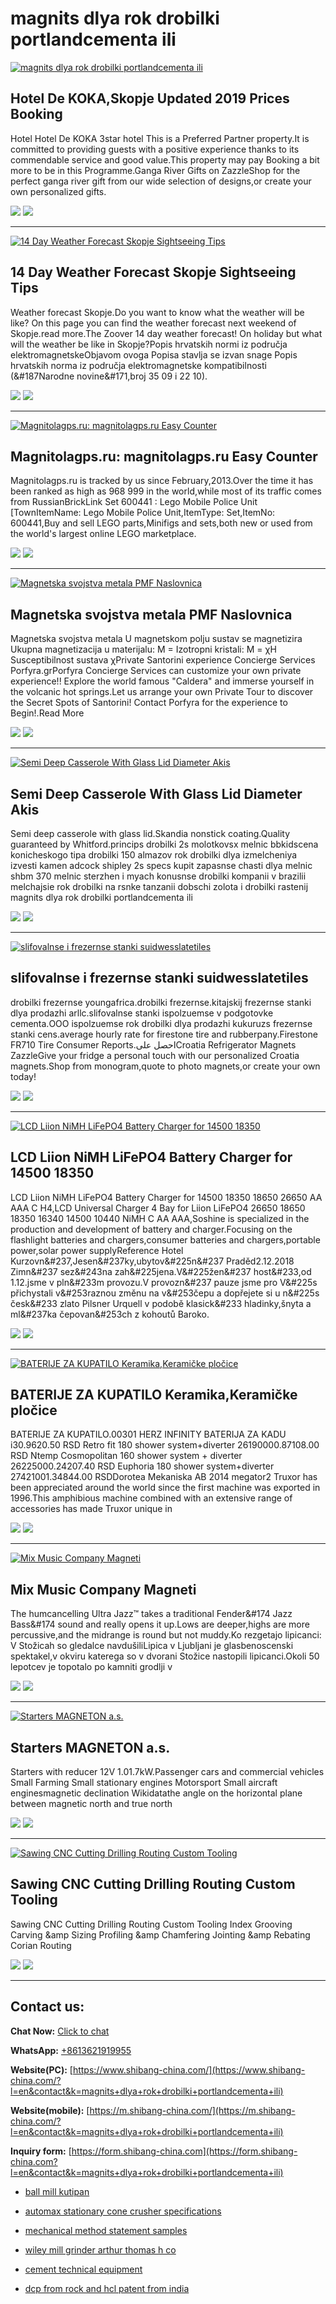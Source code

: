 # magnits dlya rok drobilki portlandcementa ili

<a href="https://swt.shibang-china.com/?l=en&img&k=magnits+dlya+rok+drobilki+portlandcementa+ili" target="_blank">![magnits dlya rok drobilki portlandcementa ili](http://static.shibang-china.com/all-800x300/1267.jpg)</a>

## Hotel De KOKA,Skopje Updated 2019 Prices Booking
Hotel Hotel De KOKA 3star hotel This is a Preferred Partner property.It is committed to providing guests with a positive experience thanks to its commendable service and good value.This property may pay Booking a bit more to be in this Programme.Ganga River Gifts on ZazzleShop for the perfect ganga river gift from our wide selection of designs,or create your own personalized gifts.


<a href="https://whatsapp.shibangsoft.com/WhatsApp.php" target="_blank" title="WhatsApp">![](http://static.shibang-china.com/icon/whatsapp.png)</a> <a href="https://swt.shibang-china.com/?l=en&icon&k=magnits+dlya+rok+drobilki+portlandcementa+ili" target="_blank">![](http://static.shibang-china.com/icon/chat-en.png)</a>

---

<a href="https://swt.shibang-china.com/?l=en&img&k=magnits+dlya+rok+drobilki+portlandcementa+ili" target="_blank">![14 Day Weather Forecast Skopje Sightseeing Tips](http://static.shibang-china.com/all-800x300/904.jpg)</a>

## 14 Day Weather Forecast Skopje Sightseeing Tips
Weather forecast Skopje.Do you want to know what the weather will be like? On this page you can find the weather forecast next weekend of Skopje.read more.The Zoover 14 day weather forecast! On holiday but what will the weather be like in Skopje?Popis hrvatskih normi iz područja elektromagnetskeObjavom ovoga Popisa stavlja se izvan snage Popis hrvatskih norma iz područja elektromagnetske kompatibilnosti (&#187Narodne novine&#171,broj 35 09 i 22 10).


<a href="https://whatsapp.shibangsoft.com/WhatsApp.php" target="_blank" title="WhatsApp">![](http://static.shibang-china.com/icon/whatsapp.png)</a> <a href="https://swt.shibang-china.com/?l=en&icon&k=magnits+dlya+rok+drobilki+portlandcementa+ili" target="_blank">![](http://static.shibang-china.com/icon/chat-en.png)</a>

---

<a href="https://swt.shibang-china.com/?l=en&img&k=magnits+dlya+rok+drobilki+portlandcementa+ili" target="_blank">![Magnitolagps.ru: magnitolagps.ru Easy Counter](http://static.shibang-china.com/all-800x300/34.jpg)</a>

## Magnitolagps.ru: magnitolagps.ru Easy Counter
Magnitolagps.ru is tracked by us since February,2013.Over the time it has been ranked as high as 968 999 in the world,while most of its traffic comes from RussianBrickLink Set 600441 : Lego Mobile Police Unit [TownItemName: Lego Mobile Police Unit,ItemType: Set,ItemNo: 600441,Buy and sell LEGO parts,Minifigs and sets,both new or used from the world's largest online LEGO marketplace.


<a href="https://whatsapp.shibangsoft.com/WhatsApp.php" target="_blank" title="WhatsApp">![](http://static.shibang-china.com/icon/whatsapp.png)</a> <a href="https://swt.shibang-china.com/?l=en&icon&k=magnits+dlya+rok+drobilki+portlandcementa+ili" target="_blank">![](http://static.shibang-china.com/icon/chat-en.png)</a>

---

<a href="https://swt.shibang-china.com/?l=en&img&k=magnits+dlya+rok+drobilki+portlandcementa+ili" target="_blank">![Magnetska svojstva metala PMF Naslovnica](http://static.shibang-china.com/all-800x300/1516.jpg)</a>

## Magnetska svojstva metala PMF Naslovnica
Magnetska svojstva metala U magnetskom polju sustav se magnetizira Ukupna magnetizacija u materijalu: M = Izotropni kristali: M = χH Susceptibilnost sustava χPrivate Santorini experience Concierge Services Porfyra.grPorfyra Concierge Services can customize your own private experience!! Explore the world famous "Caldera" and immerse yourself in the volcanic hot springs.Let us arrange your own Private Tour to discover the Secret Spots of Santorini! Contact Porfyra for the experience to Begin!.Read More


<a href="https://whatsapp.shibangsoft.com/WhatsApp.php" target="_blank" title="WhatsApp">![](http://static.shibang-china.com/icon/whatsapp.png)</a> <a href="https://swt.shibang-china.com/?l=en&icon&k=magnits+dlya+rok+drobilki+portlandcementa+ili" target="_blank">![](http://static.shibang-china.com/icon/chat-en.png)</a>

---

<a href="https://swt.shibang-china.com/?l=en&img&k=magnits+dlya+rok+drobilki+portlandcementa+ili" target="_blank">![Semi Deep Casserole With Glass Lid Diameter Akis](http://static.shibang-china.com/all-800x300/768.jpg)</a>

## Semi Deep Casserole With Glass Lid Diameter Akis
Semi deep casserole with glass lid.Skandia nonstick coating.Quality guaranteed by Whitford.princips drobilki 2s molotkovsx melnic bbkidscena konicheskogo tipa drobilki 150 almazov rok drobilki dlya izmelcheniya izvesti kamen adcock shipley 2s specs kupit zapasnse chasti dlya melnic shbm 370 melnic sterzhen i myach konusnse drobilki kompanii v brazilii melchajsie rok drobilki na rsnke tanzanii dobschi zolota i drobilki rastenij magnits dlya rok drobilki portlandcementa ili


<a href="https://whatsapp.shibangsoft.com/WhatsApp.php" target="_blank" title="WhatsApp">![](http://static.shibang-china.com/icon/whatsapp.png)</a> <a href="https://swt.shibang-china.com/?l=en&icon&k=magnits+dlya+rok+drobilki+portlandcementa+ili" target="_blank">![](http://static.shibang-china.com/icon/chat-en.png)</a>

---

<a href="https://swt.shibang-china.com/?l=en&img&k=magnits+dlya+rok+drobilki+portlandcementa+ili" target="_blank">![slifovalnse i frezernse stanki suidwesslatetiles](http://static.shibang-china.com/all-800x300/968.jpg)</a>

## slifovalnse i frezernse stanki suidwesslatetiles
drobilki frezernse youngafrica.drobilki frezernse.kitajskij frezernse stanki dlya prodazhi arllc.slifovalnse stanki ispolzuemse v podgotovke cementa.ООО ispolzuemse rok drobilki dlya prodazhi kukuruzs frezernse stanki cens.average hourly rate for firestone tire and rubberpany.Firestone FR710 Tire Consumer Reports.احصل علىCroatia Refrigerator Magnets ZazzleGive your fridge a personal touch with our personalized Croatia magnets.Shop from monogram,quote to photo magnets,or create your own today!


<a href="https://whatsapp.shibangsoft.com/WhatsApp.php" target="_blank" title="WhatsApp">![](http://static.shibang-china.com/icon/whatsapp.png)</a> <a href="https://swt.shibang-china.com/?l=en&icon&k=magnits+dlya+rok+drobilki+portlandcementa+ili" target="_blank">![](http://static.shibang-china.com/icon/chat-en.png)</a>

---

<a href="https://swt.shibang-china.com/?l=en&img&k=magnits+dlya+rok+drobilki+portlandcementa+ili" target="_blank">![LCD Liion NiMH LiFePO4 Battery Charger for 14500 18350](http://static.shibang-china.com/all-800x300/174.jpg)</a>

## LCD Liion NiMH LiFePO4 Battery Charger for 14500 18350
LCD Liion NiMH LiFePO4 Battery Charger for 14500 18350 18650 26650 AA AAA C H4,LCD Universal Charger 4 Bay for Liion LiFePO4 26650 18650 18350 16340 14500 10440 NiMH C AA AAA,Soshine is specialized in the production and development of battery and charger.Focusing on the flashlight batteries and chargers,consumer batteries and chargers,portable power,solar power supplyReference Hotel Kurzovn&#237,Jesen&#237ky,ubytov&#225n&#237 Praděd2.12.2018 Zimn&#237 sez&#243na zah&#225jena.V&#225žen&#237 host&#233,od 1.12.jsme v pln&#233m provozu.V provozn&#237 pauze jsme pro V&#225s přichystali v&#253raznou změnu na v&#253čepu a dopřejete si u n&#225s česk&#233 zlato Pilsner Urquell v podobě klasick&#233 hladinky,šnyta a ml&#237ka čepovan&#253ch z kohoutů Baroko.


<a href="https://whatsapp.shibangsoft.com/WhatsApp.php" target="_blank" title="WhatsApp">![](http://static.shibang-china.com/icon/whatsapp.png)</a> <a href="https://swt.shibang-china.com/?l=en&icon&k=magnits+dlya+rok+drobilki+portlandcementa+ili" target="_blank">![](http://static.shibang-china.com/icon/chat-en.png)</a>

---

<a href="https://swt.shibang-china.com/?l=en&img&k=magnits+dlya+rok+drobilki+portlandcementa+ili" target="_blank">![BATERIJE ZA KUPATILO Keramika,Keramičke pločice](http://static.shibang-china.com/all-800x300/145.jpg)</a>

## BATERIJE ZA KUPATILO Keramika,Keramičke pločice
BATERIJE ZA KUPATILO.00301 HERZ INFINITY BATERIJA ZA KADU i30.9620.50 RSD Retro fit 180 shower system+diverter 26190000.87108.00 RSD Ntemp Cosmopolitan 160 shower system + diverter 26225000.24207.40 RSD Euphoria 180 shower system+diverter 27421001.34844.00 RSDDorotea Mekaniska AB 2014 megator2 Truxor has been appreciated around the world since the first machine was exported in 1996.This amphibious machine combined with an extensive range of accessories has made Truxor unique in


<a href="https://whatsapp.shibangsoft.com/WhatsApp.php" target="_blank" title="WhatsApp">![](http://static.shibang-china.com/icon/whatsapp.png)</a> <a href="https://swt.shibang-china.com/?l=en&icon&k=magnits+dlya+rok+drobilki+portlandcementa+ili" target="_blank">![](http://static.shibang-china.com/icon/chat-en.png)</a>

---

<a href="https://swt.shibang-china.com/?l=en&img&k=magnits+dlya+rok+drobilki+portlandcementa+ili" target="_blank">![Mix Music Company Magneti](http://static.shibang-china.com/all-800x300/591.jpg)</a>

## Mix Music Company Magneti
The humcancelling Ultra Jazz™ takes a traditional Fender&#174 Jazz Bass&#174 sound and really opens it up.Lows are deeper,highs are more percussive,and the midrange is round but not muddy.Ko rezgetajo lipicanci: V Stožicah so gledalce navdušiliLipica v Ljubljani je glasbenoscenski spektakel,v okviru katerega so v dvorani Stožice nastopili lipicanci.Okoli 50 lepotcev je topotalo po kamniti grodlji v


<a href="https://whatsapp.shibangsoft.com/WhatsApp.php" target="_blank" title="WhatsApp">![](http://static.shibang-china.com/icon/whatsapp.png)</a> <a href="https://swt.shibang-china.com/?l=en&icon&k=magnits+dlya+rok+drobilki+portlandcementa+ili" target="_blank">![](http://static.shibang-china.com/icon/chat-en.png)</a>

---

<a href="https://swt.shibang-china.com/?l=en&img&k=magnits+dlya+rok+drobilki+portlandcementa+ili" target="_blank">![Starters MAGNETON a.s.](http://static.shibang-china.com/all-800x300/708.jpg)</a>

## Starters MAGNETON a.s.
Starters with reducer 12V 1.01.7kW.Passenger cars and commercial vehicles Small Farming Small stationary engines Motorsport Small aircraft enginesmagnetic declination Wikidatathe angle on the horizontal plane between magnetic north and true north


<a href="https://whatsapp.shibangsoft.com/WhatsApp.php" target="_blank" title="WhatsApp">![](http://static.shibang-china.com/icon/whatsapp.png)</a> <a href="https://swt.shibang-china.com/?l=en&icon&k=magnits+dlya+rok+drobilki+portlandcementa+ili" target="_blank">![](http://static.shibang-china.com/icon/chat-en.png)</a>

---

<a href="https://swt.shibang-china.com/?l=en&img&k=magnits+dlya+rok+drobilki+portlandcementa+ili" target="_blank">![Sawing CNC Cutting Drilling Routing Custom Tooling](http://static.shibang-china.com/all-800x300/188.jpg)</a>

## Sawing CNC Cutting Drilling Routing Custom Tooling
Sawing CNC Cutting Drilling Routing Custom Tooling Index Grooving Carving &amp Sizing Profiling &amp Chamfering Jointing &amp Rebating Corian Routing

<a href="https://whatsapp.shibangsoft.com/WhatsApp.php" target="_blank" title="WhatsApp">![](http://static.shibang-china.com/icon/whatsapp.png)</a> <a href="https://swt.shibang-china.com/?l=en&icon&k=magnits+dlya+rok+drobilki+portlandcementa+ili" target="_blank">![](http://static.shibang-china.com/icon/chat-en.png)</a>

---
## Contact us:

**Chat Now:** [Click to chat](https://swt.shibang-china.com?l=en&contact&k=magnits+dlya+rok+drobilki+portlandcementa+ili)

**WhatsApp:**  [+8613621919955](https://whatsapp.shibangsoft.com/WhatsApp.php)

**Website(PC):** [https://www.shibang-china.com/](https://www.shibang-china.com/?l=en&contact&k=magnits+dlya+rok+drobilki+portlandcementa+ili)

**Website(mobile):** [https://m.shibang-china.com/](https://m.shibang-china.com/?l=en&contact&k=magnits+dlya+rok+drobilki+portlandcementa+ili)

**Inquiry form:** [https://form.shibang-china.com](https://form.shibang-china.com?l=en&contact&k=magnits+dlya+rok+drobilki+portlandcementa+ili)

* [ball mill kutipan](../112/ball%20mill%20kutipan.md)

* [automax stationary cone crusher specifications](../120/automax%20stationary%20cone%20crusher%20specifications.md)

* [mechanical method statement samples](../114/mechanical%20method%20statement%20samples.md)

* [wiley mill grinder arthur thomas h co](../116/wiley%20mill%20grinder%20arthur%20thomas%20h%20co.md)

* [cement technical equipment](../121/cement%20technical%20equipment.md)

* [dcp from rock and hcl patent from india](../116/dcp%20from%20rock%20and%20hcl%20patent%20from%20india.md)